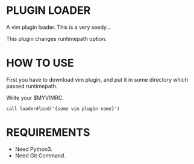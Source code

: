 # PLUGIN LOADER

 A vim plugin loader. This is a very seedy...

 This plugin changes runtimepath option.

# HOW TO USE

 First you have to download vim plugin, and put it in some directory which passed runtimepath.

 Write your $MYVIMRC.

```
call loader#load('{some vim plugin name}')
```
# REQUIREMENTS

 - Need Python3.
 - Need Git Command.
